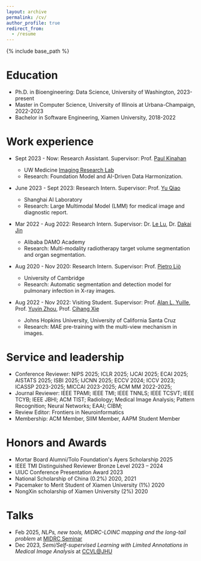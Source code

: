 ```yaml
---
layout: archive
permalink: /cv/
author_profile: true
redirect_from:
  - /resume
---
```

<!-- title: "CV" -->
{% include base_path %}

Education
======
* Ph.D. in Bioengineering: Data Science, University of Washington, 2023-present
* Master in Computer Science, University of Illinois at Urbana-Champaign, 2022-2023
* Bachelor in Software Engineering, Xiamen University, 2018-2022

Work experience
======
* Sept 2023 - Now: Research Assistant. Supervisor: Prof. [Paul Kinahan](https://scholar.google.com/citations?user=XXXSsTkAAAAJ)
  * UW Medicine [Imaging Research Lab](http://depts.washington.edu/imreslab/)
  * Research: Foundation Model and AI-Driven Data Harmonization.

* June 2023 - Sept 2023: Research Intern. Supervisor: Prof. [Yu Qiao](https://scholar.google.com/citations?user=gFtI-8QAAAAJ)
  * Shanghai AI Laboratory
  * Research: Large Multimodal Model (LMM) for medical image and diagnostic report.

* Mar 2022 - Aug 2022: Research Intern. Supervisor: Dr. [Le Lu](https://www.cs.jhu.edu/~lelu/), Dr. [Dakai Jin](https://dakjin.github.io/)
  * Alibaba DAMO Academy
  * Research: Multi-modality radiotherapy target volume segmentation and organ segmentation.
 
<!-- * May 2021 - Sept 2021: Research Intern. Supervisor: Prof. [Jie Chen](https://scholar.google.com.hk/citations?hl=EN&user=ZAZFfwwAAAAJ) -->
<!--   * Peking University -->
<!--   * Research: Hybrid attention mechanism and mix-focal loss improvement.-->

* Aug 2020 - Nov 2020: Research Intern. Supervisor: Prof. [Pietro Liò](https://www.cl.cam.ac.uk/~pl219/)
  * University of Cambridge
  * Research: Automatic segmentation and detection model for pulmonary infection in X-ray images.

* Aug 2022 - Nov 2022: Visiting Student. Supervisor: Prof. [Alan L. Yuille](https://www.cs.jhu.edu/~ayuille/), Prof. [Yuyin Zhou](https://yuyinzhou.github.io/), Prof. [Cihang Xie](https://cihangxie.github.io/)
  * Johns Hopkins University, University of California Santa Cruz
  * Research: MAE pre-training with the multi-view mechanism in images.

Service and leadership
======
* Conference Reviewer: NIPS 2025; ICLR 2025; IJCAI 2025; ECAI 2025; AISTATS 2025; ISBI 2025; IJCNN 2025; ECCV 2024; ICCV 2023; ICASSP 2023-2025; MICCAI 2023-2025; ACM MM 2022-2025;
* Journal Reviewer: IEEE TPAMI; IEEE TMI; IEEE TNNLS; IEEE TCSVT; IEEE TCYB; IEEE JBHI; ACM TIST; Radiology; Medical Image Analysis; Pattern Recognition; Neural Networks; EAAI; CIBM;
* Review Editor: Frontiers in Neuroinformatics
* Membership: ACM Member, SIIM Member, AAPM Student Member

Honors and Awards
======
* Mortar Board Alumni/Tolo Foundation's Ayers Scholarship 2025
* IEEE TMI Distinguished Reviewer Bronze Level 2023 – 2024
* UIUC Conference Presentation Award 2023
* National Scholarship of China (0.2%) 2020, 2021
* Pacemaker to Merit Student of Xiamen University (1%) 2020
* NongXin scholarship of Xiamen University (2%) 2020

Talks
======
* Feb 2025, _NLPs, new tools, MIDRC-LOINC mapping and the long-tail problem_ at [MIDRC Seminar](https://www.midrc.org/seminar-series)
* Dec 2023, _Semi/Self-supervised Learning with Limited Annotations in Medical Image Analysis_ at [CCVL@JHU](https://ccvl.jhu.edu/)
<!-- * May 2021, at [MIT Blended Learning Program](https://openlearning.mit.edu/courses-programs/mit-xpro) -->
<!-- * Dec 2020, at [Study Abroad Foundation (SAF) China](https://www.studyabroadfoundation.org/) -->

<!--Teaching
======
  <ul>{% for post in site.teaching %}
    {% include archive-single-cv.html %}
  {% endfor %}</ul>-->
